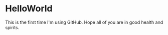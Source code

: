 # HelloWorld
This is the first time I'm using GitHub. Hope all of you are in  good health and spirits.
